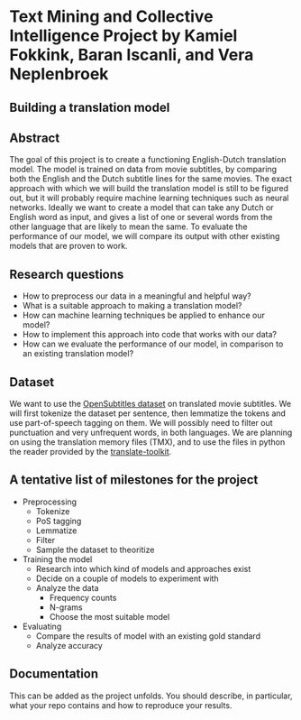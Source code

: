 # Text Mining and Collective Intelligence Project by Kamiel Fokkink, Baran Iscanli, and Vera Neplenbroek

## Building a translation model

## Abstract
The goal of this project is to create a functioning English-Dutch translation model. The model is trained on data from movie subtitles, by comparing both the English and the Dutch subtitle lines for the same movies. The exact approach with which we will build the translation model is still to be figured out, but it will probably require machine learning techniques such as neural networks. Ideally we want to create a model that can take any Dutch or English word as input, and gives a list of one or several words from the other language that are likely to mean the same. To evaluate the performance of our model, we will compare its output with other existing models that are proven to work.

## Research questions
-	How to preprocess our data in a meaningful and helpful way?
-	What is a suitable approach to making a translation model?
-	How can machine learning techniques be applied to enhance our model?
-	How to implement this approach into code that works with our data?
- How can we evaluate the performance of our model, in comparison to an existing translation model?

## Dataset
We want to use the [OpenSubtitles dataset](http://opus.nlpl.eu/OpenSubtitles-v2018.php) on translated movie subtitles. We will first tokenize the dataset per sentence, then lemmatize the tokens and use part-of-speech tagging on them. We will possibly need to filter out punctuation and very unfrequent words, in both languages. We are planning on using the translation memory files (TMX), and to use the files in python the reader provided by the [translate-toolkit](https://github.com/translate/translate).

## A tentative list of milestones for the project
* Preprocessing
  * Tokenize
  * PoS tagging
  * Lemmatize
  * Filter
  * Sample the dataset to theoritize
* Training the model
  * Research into which kind of models and approaches exist
  * Decide on a couple of models to experiment with
  * Analyze the data
    * Frequency counts
    * N-grams
    * Choose the most suitable model
* Evaluating
  * Compare the results of model with an existing gold standard
  * Analyze accuracy

## Documentation
This can be added as the project unfolds. You should describe, in particular, what your repo contains and how to reproduce your results.
